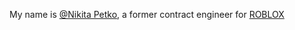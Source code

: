 My name is [@Nikita Petko](https://www.linkedin.com/in/nkpetko/), a former contract engineer for [ROBLOX](https://github.com/roblox)
